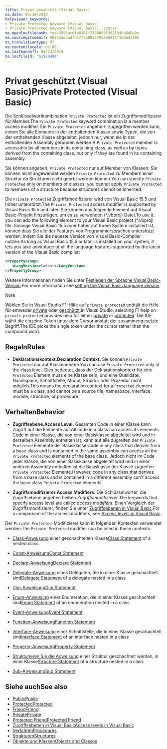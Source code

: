 ```yaml
---
title: Privat geschützt (Visual Basic)
ms.date: 05/10/2018
helpviewer_keywords:
- Private Protected keyword [Visual Basic]
- Private Protected keyword [Visual Basic], syntax
ms.openlocfilehash: fea43558ac0fe8181f2786b69f2621346d446b2e
ms.sourcegitcommit: 9b552addadfb57fab0b9e7852ed4f1f1b8a42f8e
ms.translationtype: MT
ms.contentlocale: de-DE
ms.lasthandoff: 04/23/2019
ms.locfileid: "61920496"
---
```

# <a name="private-protected-visual-basic"></a><span data-ttu-id="f929d-102">Privat geschützt (Visual Basic)</span><span class="sxs-lookup"><span data-stu-id="f929d-102">Private Protected (Visual Basic)</span></span>

<span data-ttu-id="f929d-103">Die Schlüsselwortkombination `Private Protected` ist ein Zugriffsmodifizierer für Member.</span><span class="sxs-lookup"><span data-stu-id="f929d-103">The `Private Protected` keyword combination is a member access modifier.</span></span> <span data-ttu-id="f929d-104">Ein `Private Protected` angehört, zugegriffen werden kann, indem Sie alle Elemente in der enthaltenden Klasse sowie Typen, die von der enthaltenden Klasse abgeleitet, jedoch nur, wenn sie in der enthaltenden Assembly gefunden werden.</span><span class="sxs-lookup"><span data-stu-id="f929d-104">A `Private Protected` member is accessible by all members in its containing class, as well as by types derived from the containing class, but only if they are found in its containing assembly.</span></span>

<span data-ttu-id="f929d-105">Sie können angeben, `Private Protected` nur auf Member von Klassen; Sie können nicht angewendet werden `Private Protected` zu Membern einer Struktur da Strukturen nicht geerbt werden können.</span><span class="sxs-lookup"><span data-stu-id="f929d-105">You can specify `Private Protected` only on members of classes; you cannot apply `Private Protected` to members of a structure because structures cannot be inherited.</span></span>

<span data-ttu-id="f929d-106">Die `Private Protected` Zugriffsmodifizierer wird von Visual Basic 15.5 und höher unterstützt.</span><span class="sxs-lookup"><span data-stu-id="f929d-106">The `Private Protected` access modifier is supported by Visual Basic 15.5 and later.</span></span> <span data-ttu-id="f929d-107">Sie können das folgende Element auf Visual Basic-Projekt hinzufügen, um es zu verwenden (\*.vbproj) Datei.</span><span class="sxs-lookup"><span data-stu-id="f929d-107">To use it, you can add the following element to your Visual Basic project (\*.vbproj) file.</span></span> <span data-ttu-id="f929d-108">Solange Visual Basic 15.5 oder höher auf Ihrem System installiert ist, können dass Sie alle der Features von Programmiersprachen unterstützt werden, indem Sie die neueste Version von Visual Basic-Compiler nutzen:</span><span class="sxs-lookup"><span data-stu-id="f929d-108">As long as Visual Basic 15.5 or later is installed on your system, it lets you take advantage of all the language features supported by the latest version of the Visual Basic compiler:</span></span>

```xml
<PropertyGroup>
   <LangVersion>latest</LangVersion>
</PropertyGroup>
```

<span data-ttu-id="f929d-109">Weitere Informationen finden Sie unter [Festlegen der Sprache Visual Basic-Version](../../language-reference/configure-language-version.md).</span><span class="sxs-lookup"><span data-stu-id="f929d-109">For more information see [setting the Visual Basic language version](../../language-reference/configure-language-version.md).</span></span>

> [!NOTE]
> <span data-ttu-id="f929d-110">Wählen Sie in Visual Studio F1-Hilfe auf `private protected` enthält die Hilfe für entweder [private](private.md) oder [geschützt](protected.md).</span><span class="sxs-lookup"><span data-stu-id="f929d-110">In Visual Studio, selecting F1 help on `private protected` provides help for either [private](private.md) or [protected](protected.md).</span></span> <span data-ttu-id="f929d-111">Die IDE wählt die einzelne Token unter dem Cursor anstatt der zusammengesetzte Begriff.</span><span class="sxs-lookup"><span data-stu-id="f929d-111">The IDE picks the single token under the cursor rather than the compound word.</span></span>

## <a name="rules"></a><span data-ttu-id="f929d-112">Regeln</span><span class="sxs-lookup"><span data-stu-id="f929d-112">Rules</span></span>

- <span data-ttu-id="f929d-113">**Deklarationskontext.**</span><span class="sxs-lookup"><span data-stu-id="f929d-113">**Declaration Context.**</span></span> <span data-ttu-id="f929d-114">Sie können `Private Protected` nur auf Klassenebene.</span><span class="sxs-lookup"><span data-stu-id="f929d-114">You can use `Private Protected` only at the class level.</span></span> <span data-ttu-id="f929d-115">Dies bedeutet, dass der Deklarationskontext für eine `Protected` Element muss eine Klasse sein, und eine Quelldatei, Namespace, Schnittstelle, Modul, Struktur oder Prozedur nicht möglich.</span><span class="sxs-lookup"><span data-stu-id="f929d-115">This means the declaration context for a `Protected` element must be a class, and cannot be a source file, namespace, interface, module, structure, or procedure.</span></span>

## <a name="behavior"></a><span data-ttu-id="f929d-116">Verhalten</span><span class="sxs-lookup"><span data-stu-id="f929d-116">Behavior</span></span>

- <span data-ttu-id="f929d-117">**Zugriffsebene.**</span><span class="sxs-lookup"><span data-stu-id="f929d-117">**Access Level.**</span></span> <span data-ttu-id="f929d-118">Gesamten Code in einer Klasse kann Zugriff auf die Elemente auf.</span><span class="sxs-lookup"><span data-stu-id="f929d-118">All code in a class can access its elements.</span></span> <span data-ttu-id="f929d-119">Code in einer Klasse, die von einer Basisklasse abgeleitet wird und in derselben Assembly enthalten ist, kann auf alle zugreifen der `Private Protected` Elemente der Basisklasse.</span><span class="sxs-lookup"><span data-stu-id="f929d-119">Code in any class that derives from a base class and is contained in the same assembly can access all the `Private Protected` elements of the base class.</span></span> <span data-ttu-id="f929d-120">Jedoch nicht im Code jeder Klasse, die von einer Basisklasse abgeleitet wird und in einer anderen Assembly enthalten ist die Basisklasse der Klasse zugreifen `Private Protected` Elemente.</span><span class="sxs-lookup"><span data-stu-id="f929d-120">However, code in any class that derives from a base class and is contained in a different assembly can't access the base class `Private Protected` elements.</span></span>

- <span data-ttu-id="f929d-121">**Zugriffsmodifizierer.**</span><span class="sxs-lookup"><span data-stu-id="f929d-121">**Access Modifiers.**</span></span> <span data-ttu-id="f929d-122">Die Schlüsselwörter, die Zugriffsebene angeben heißen *Zugriffsmodifizierer*.</span><span class="sxs-lookup"><span data-stu-id="f929d-122">The keywords that specify access level are called *access modifiers*.</span></span> <span data-ttu-id="f929d-123">Einen Vergleich der Zugriffsmodifizierer, finden Sie unter [Zugriffsebenen in Visual Basic](../../../visual-basic/programming-guide/language-features/declared-elements/access-levels.md).</span><span class="sxs-lookup"><span data-stu-id="f929d-123">For a comparison of the access modifiers, see [Access levels in Visual Basic](../../../visual-basic/programming-guide/language-features/declared-elements/access-levels.md).</span></span>

<span data-ttu-id="f929d-124">Der `Private Protected`-Modifizierer kann in folgenden Kontexten verwendet werden:</span><span class="sxs-lookup"><span data-stu-id="f929d-124">The `Private Protected` modifier can be used in these contexts:</span></span>

- <span data-ttu-id="f929d-125">[Class-Anweisung](../../../visual-basic/language-reference/statements/class-statement.md) einer geschachtelten Klasse</span><span class="sxs-lookup"><span data-stu-id="f929d-125">[Class Statement](../../../visual-basic/language-reference/statements/class-statement.md) of a nested class</span></span>

- [<span data-ttu-id="f929d-126">Const-Anweisung</span><span class="sxs-lookup"><span data-stu-id="f929d-126">Const Statement</span></span>](../../../visual-basic/language-reference/statements/const-statement.md)

- [<span data-ttu-id="f929d-127">Declare-Anweisung</span><span class="sxs-lookup"><span data-stu-id="f929d-127">Declare Statement</span></span>](../../../visual-basic/language-reference/statements/declare-statement.md)

- <span data-ttu-id="f929d-128">[Delegate-Anweisung](../../../visual-basic/language-reference/statements/delegate-statement.md) eines Delegaten, die in einer Klasse geschachtelt sind</span><span class="sxs-lookup"><span data-stu-id="f929d-128">[Delegate Statement](../../../visual-basic/language-reference/statements/delegate-statement.md) of a delegate nested in a class</span></span>

- [<span data-ttu-id="f929d-129">Dim-Anweisung</span><span class="sxs-lookup"><span data-stu-id="f929d-129">Dim Statement</span></span>](../../../visual-basic/language-reference/statements/dim-statement.md)

- <span data-ttu-id="f929d-130">[Enum-Anweisung](../../../visual-basic/language-reference/statements/enum-statement.md) einer Enumeration, die in einer Klasse geschachtelt sind</span><span class="sxs-lookup"><span data-stu-id="f929d-130">[Enum Statement](../../../visual-basic/language-reference/statements/enum-statement.md) of an enumeration nested in a class</span></span>

- [<span data-ttu-id="f929d-131">Event-Anweisung</span><span class="sxs-lookup"><span data-stu-id="f929d-131">Event Statement</span></span>](../../../visual-basic/language-reference/statements/event-statement.md)

- [<span data-ttu-id="f929d-132">Function-Anweisung</span><span class="sxs-lookup"><span data-stu-id="f929d-132">Function Statement</span></span>](../../../visual-basic/language-reference/statements/function-statement.md)

- <span data-ttu-id="f929d-133">[Interface-Anweisung](../../../visual-basic/language-reference/statements/interface-statement.md) einer Schnittstelle, die in einer Klasse geschachtelt sind</span><span class="sxs-lookup"><span data-stu-id="f929d-133">[Interface Statement](../../../visual-basic/language-reference/statements/interface-statement.md) of an interface nested in a class</span></span>

- [<span data-ttu-id="f929d-134">Property-Anweisung</span><span class="sxs-lookup"><span data-stu-id="f929d-134">Property Statement</span></span>](../../../visual-basic/language-reference/statements/property-statement.md)

- <span data-ttu-id="f929d-135">[Strukturieren Sie die Anweisung](../../../visual-basic/language-reference/statements/structure-statement.md) einer Struktur geschachtelt werden, in einer Klasse</span><span class="sxs-lookup"><span data-stu-id="f929d-135">[Structure Statement](../../../visual-basic/language-reference/statements/structure-statement.md) of a structure nested in a class</span></span>

- [<span data-ttu-id="f929d-136">Sub-Anweisung</span><span class="sxs-lookup"><span data-stu-id="f929d-136">Sub Statement</span></span>](../../../visual-basic/language-reference/statements/sub-statement.md)

## <a name="see-also"></a><span data-ttu-id="f929d-137">Siehe auch</span><span class="sxs-lookup"><span data-stu-id="f929d-137">See also</span></span>

- [<span data-ttu-id="f929d-138">Public</span><span class="sxs-lookup"><span data-stu-id="f929d-138">Public</span></span>](../../../visual-basic/language-reference/modifiers/public.md)
- [<span data-ttu-id="f929d-139">Protected</span><span class="sxs-lookup"><span data-stu-id="f929d-139">Protected</span></span>](../../../visual-basic/language-reference/modifiers/protected.md)
- [<span data-ttu-id="f929d-140">Friend</span><span class="sxs-lookup"><span data-stu-id="f929d-140">Friend</span></span>](friend.md)
- [<span data-ttu-id="f929d-141">Private</span><span class="sxs-lookup"><span data-stu-id="f929d-141">Private</span></span>](../../../visual-basic/language-reference/modifiers/private.md)
- [<span data-ttu-id="f929d-142">Protected Friend</span><span class="sxs-lookup"><span data-stu-id="f929d-142">Protected Friend</span></span>](./protected-friend.md)
- [<span data-ttu-id="f929d-143">Zugriffsebenen in Visual Basic</span><span class="sxs-lookup"><span data-stu-id="f929d-143">Access levels in Visual Basic</span></span>](../../../visual-basic/programming-guide/language-features/declared-elements/access-levels.md)
- [<span data-ttu-id="f929d-144">Verfahren</span><span class="sxs-lookup"><span data-stu-id="f929d-144">Procedures</span></span>](../../../visual-basic/programming-guide/language-features/procedures/index.md)
- [<span data-ttu-id="f929d-145">Strukturen</span><span class="sxs-lookup"><span data-stu-id="f929d-145">Structures</span></span>](../../../visual-basic/programming-guide/language-features/data-types/structures.md)
- [<span data-ttu-id="f929d-146">Objekte und Klassen</span><span class="sxs-lookup"><span data-stu-id="f929d-146">Objects and Classes</span></span>](../../../visual-basic/programming-guide/language-features/objects-and-classes/index.md)
